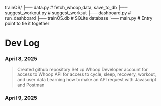 trainOS/
├── data.py         # fetch_whoop_data, save_to_db
├── suggest_workout.py        # suggest_workout
├── dashboard.py    # run_dashboard
├── trainOS.db     # SQLite database
└── main.py         # Entry point to tie it together

# Dev Log
### April 8, 2025
> Created github repository
> Set up Whoop Developer account for access to Whoop API for access to cycle, sleep, recovery, workout, and user data
> Learning how to make an API request with Javascript and Postman

### April 9, 2025
> 